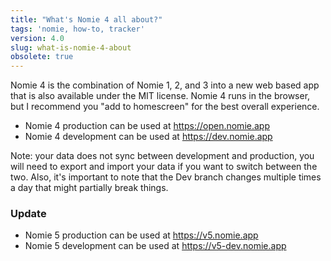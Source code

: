 ```yaml
---
title: "What's Nomie 4 all about?"
tags: 'nomie, how-to, tracker'
version: 4.0
slug: what-is-nomie-4-about
obsolete: true
---
```


Nomie 4 is the combination of Nomie 1, 2, and 3 into a new web based app that is also available under the MIT license. Nomie 4 runs in the browser, but I recommend you "add to homescreen" for the best overall experience.

- Nomie 4 production can be used at https://open.nomie.app
- Nomie 4 development can be used at https://dev.nomie.app

Note: your data does not sync between development and production, you will need to export and import your data if you want to switch between the two. Also, it's important to note that the Dev branch changes multiple times a day that might partially break things.

### Update

- Nomie 5 production can be used at https://v5.nomie.app
- Nomie 5 development can be used at https://v5-dev.nomie.app
